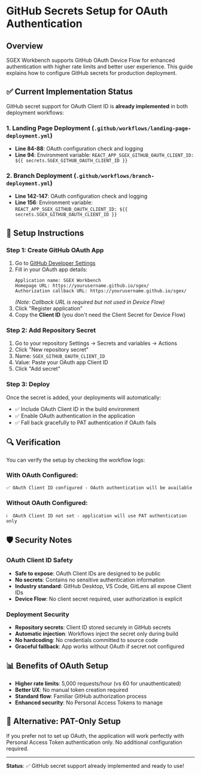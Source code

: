 # GitHub Secrets Setup for OAuth Authentication

## Overview

SGEX Workbench supports GitHub OAuth Device Flow for enhanced authentication with higher rate limits and better user experience. This guide explains how to configure GitHub secrets for production deployment.

## ✅ Current Implementation Status

GitHub secret support for OAuth Client ID is **already implemented** in both deployment workflows:

### 1. Landing Page Deployment (`.github/workflows/landing-page-deployment.yml`)
- **Line 84-88**: OAuth configuration check and logging
- **Line 94**: Environment variable: `REACT_APP_SGEX_GITHUB_OAUTH_CLIENT_ID: ${{ secrets.SGEX_GITHUB_OAUTH_CLIENT_ID }}`

### 2. Branch Deployment (`.github/workflows/branch-deployment.yml`)  
- **Line 142-147**: OAuth configuration check and logging
- **Line 156**: Environment variable: `REACT_APP_SGEX_GITHUB_OAUTH_CLIENT_ID: ${{ secrets.SGEX_GITHUB_OAUTH_CLIENT_ID }}`

## 🔧 Setup Instructions

### Step 1: Create GitHub OAuth App

1. Go to [GitHub Developer Settings](https://github.com/settings/applications/new)
2. Fill in your OAuth app details:
   ```
   Application name: SGEX Workbench
   Homepage URL: https://yourusername.github.io/sgex/
   Authorization callback URL: https://yourusername.github.io/sgex/
   ```
   *(Note: Callback URL is required but not used in Device Flow)*
3. Click "Register application"
4. Copy the **Client ID** (you don't need the Client Secret for Device Flow)

### Step 2: Add Repository Secret

1. Go to your repository Settings → Secrets and variables → Actions
2. Click "New repository secret"
3. Name: `SGEX_GITHUB_OAUTH_CLIENT_ID`
4. Value: Paste your OAuth app Client ID
5. Click "Add secret"

### Step 3: Deploy

Once the secret is added, your deployments will automatically:
- ✅ Include OAuth Client ID in the build environment
- ✅ Enable OAuth authentication in the application
- ✅ Fall back gracefully to PAT authentication if OAuth fails

## 🔍 Verification

You can verify the setup by checking the workflow logs:

### With OAuth Configured:
```
✅ OAuth Client ID configured - OAuth authentication will be available
```

### Without OAuth Configured:
```
ℹ️  OAuth Client ID not set - application will use PAT authentication only
```

## 🛡️ Security Notes

### OAuth Client ID Safety
- **Safe to expose**: OAuth Client IDs are designed to be public
- **No secrets**: Contains no sensitive authentication information
- **Industry standard**: GitHub Desktop, VS Code, GitLens all expose Client IDs
- **Device Flow**: No client secret required, user authorization is explicit

### Deployment Security
- **Repository secrets**: Client ID stored securely in GitHub secrets
- **Automatic injection**: Workflows inject the secret only during build
- **No hardcoding**: No credentials committed to source code
- **Graceful fallback**: App works without OAuth if secret not configured

## 📊 Benefits of OAuth Setup

- **Higher rate limits**: 5,000 requests/hour (vs 60 for unauthenticated)
- **Better UX**: No manual token creation required
- **Standard flow**: Familiar GitHub authorization process
- **Enhanced security**: No Personal Access Tokens to manage

## 🚫 Alternative: PAT-Only Setup

If you prefer not to set up OAuth, the application will work perfectly with Personal Access Token authentication only. No additional configuration required.

---

**Status**: ✅ GitHub secret support already implemented and ready to use!